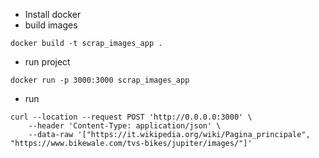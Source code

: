 - Install docker 
- build images 
```
docker build -t scrap_images_app .
```
- run project 
```
docker run -p 3000:3000 scrap_images_app
```
- run 
```
curl --location --request POST 'http://0.0.0.0:3000' \
    --header 'Content-Type: application/json' \
    --data-raw '["https://it.wikipedia.org/wiki/Pagina_principale", "https://www.bikewale.com/tvs-bikes/jupiter/images/"]'
```
